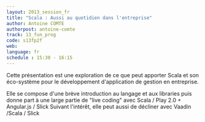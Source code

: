 ```yaml
---
layout: 2013_session_fr
title: "Scala : Aussi au quotidien dans l'entreprise"
author: Antoine COMTE
authorpost: antoine-comte
track: 13_fun_prog
code: s13fp2f
web:
language: fr
schedule : 15:30 - 16:15
---
```


Cette présentation est une exploration de ce que peut apporter Scala et son éco-système pour le développement d'application de gestion en entreprise.

Elle se compose d'une brève introduction au langage et aux libraries puis donne part à une large partie de "live coding" avec Scala / Play 2.0 + Angular.js / Slick 
Suivant l'intérêt, elle peut aussi de décliner avec Vaadin /Scala / Slick
